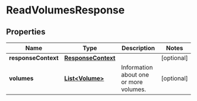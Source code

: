 

# ReadVolumesResponse


## Properties

| Name | Type | Description | Notes |
|------------ | ------------- | ------------- | -------------|
|**responseContext** | [**ResponseContext**](ResponseContext.md) |  |  [optional] |
|**volumes** | [**List&lt;Volume&gt;**](Volume.md) | Information about one or more volumes. |  [optional] |



